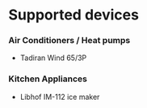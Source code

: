 # Supported devices

### Air Conditioners / Heat pumps

- Tadiran Wind 65/3P

### Kitchen Appliances

- Libhof IM-112 ice maker

